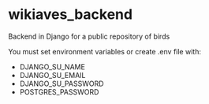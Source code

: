 # wikiaves_backend
Backend in Django for a public repository of birds

You must set environment variables or create .env file with:
* DJANGO_SU_NAME
* DJANGO_SU_EMAIL
* DJANGO_SU_PASSWORD
* POSTGRES_PASSWORD